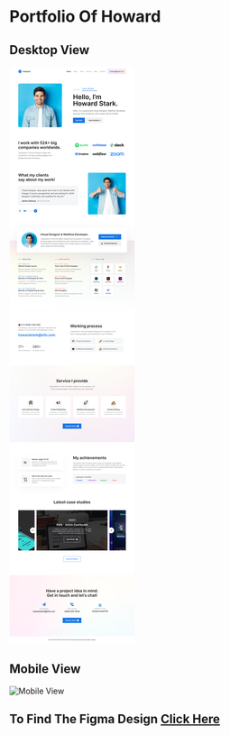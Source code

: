 # Portfolio Of Howard

## Desktop View

![Desktop View](./assets/images/HOWARD-Portfolio.png)

## Mobile View

![Mobile View](./assets/images/mobile.gif)

## To Find The Figma Design [Click Here](https://www.figma.com/file/mtXYSkjOtyZrAKeWD5iBLR/Howard---Portfolio?type=design&node-id=0%3A1&mode=dev)
